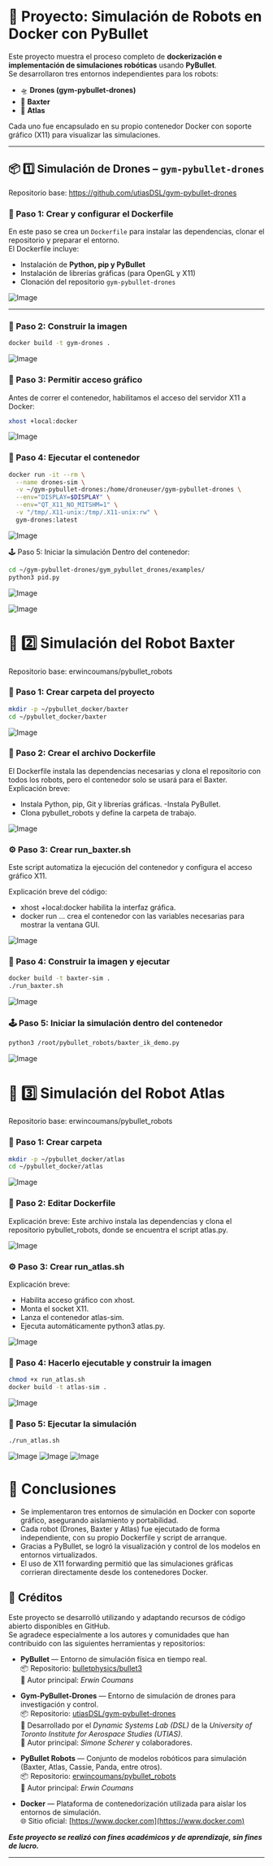 # 🧠 Proyecto: Simulación de Robots en Docker con PyBullet

Este proyecto muestra el proceso completo de **dockerización e implementación de simulaciones robóticas** usando **PyBullet**.  
Se desarrollaron tres entornos independientes para los robots:

- 🛸 **Drones (gym-pybullet-drones)**
- 🤖 **Baxter**
- 🦿 **Atlas**

Cada uno fue encapsulado en su propio contenedor Docker con soporte gráfico (X11) para visualizar las simulaciones.

---

## 📦 1️⃣ Simulación de Drones – `gym-pybullet-drones`

Repositorio base: https://github.com/utiasDSL/gym-pybullet-drones

### 🧩 Paso 1: Crear y configurar el Dockerfile

En este paso se crea un `Dockerfile` para instalar las dependencias, clonar el repositorio y preparar el entorno.  
El Dockerfile incluye:
- Instalación de **Python, pip y PyBullet**
- Instalación de librerías gráficas (para OpenGL y X11)
- Clonación del repositorio `gym-pybullet-drones`
  
![Image](https://github.com/user-attachments/assets/8626fcf8-4c67-4ae8-a1f0-017e821d0c97)


---

### 🚀 Paso 2: Construir la imagen

```bash
docker build -t gym-drones .
```
![Image](https://github.com/user-attachments/assets/b03e7565-0822-4e50-a0a7-e6148e29e9dc)

### 🧠 Paso 3: Permitir acceso gráfico
Antes de correr el contenedor, habilitamos el acceso del servidor X11 a Docker:
```bash
xhost +local:docker
```
![Image](https://github.com/user-attachments/assets/757fc2c5-8053-4686-809a-f3024c363123)

### 🧩 Paso 4: Ejecutar el contenedor
```bash
docker run -it --rm \
  --name drones-sim \
  -v ~/gym-pybullet-drones:/home/droneuser/gym-pybullet-drones \
  --env="DISPLAY=$DISPLAY" \
  --env="QT_X11_NO_MITSHM=1" \
  -v "/tmp/.X11-unix:/tmp/.X11-unix:rw" \
  gym-drones:latest
```
![Image](https://github.com/user-attachments/assets/7640755f-91f4-41aa-98a4-d9c56e1a012a)

🕹️ Paso 5: Iniciar la simulación
Dentro del contenedor:
```bash
cd ~/gym-pybullet-drones/gym_pybullet_drones/examples/
python3 pid.py
```
![Image](https://github.com/user-attachments/assets/483c5030-3050-48cb-826f-ba60521b3ea5)

![Image](https://github.com/user-attachments/assets/a9f46194-4079-43d2-8c2b-3d6bbc5313bb)

# 🤖 2️⃣ Simulación del Robot Baxter
 Repositorio base: erwincoumans/pybullet_robots

### 📁 Paso 1: Crear carpeta del proyecto
```bash
mkdir -p ~/pybullet_docker/baxter
cd ~/pybullet_docker/baxter
```
![Image](https://github.com/user-attachments/assets/43ea5bc8-fe17-49a6-bf5a-7e89e07e6f63)

### 🧩 Paso 2: Crear el archivo Dockerfile
El Dockerfile instala las dependencias necesarias y clona el repositorio con todos los robots, pero el contenedor solo se usará para el Baxter.
Explicación breve:
- Instala Python, pip, Git y librerías gráficas.
 -Instala PyBullet.
- Clona pybullet_robots y define la carpeta de trabajo.

![Image](https://github.com/user-attachments/assets/a2e0559d-b9d0-43f5-b1ec-003ebf59296c)

### ⚙️ Paso 3: Crear run_baxter.sh

Este script automatiza la ejecución del contenedor y configura el acceso gráfico X11.

Explicación breve del código:
- xhost +local:docker habilita la interfaz gráfica.
- docker run ... crea el contenedor con las variables necesarias para mostrar la ventana GUI.

![Image](https://github.com/user-attachments/assets/48e81b02-92f3-42c0-a8c9-784b68f592b6)

### 🧱 Paso 4: Construir la imagen y ejecutar
```bash
docker build -t baxter-sim .
./run_baxter.sh
```
![Image](https://github.com/user-attachments/assets/c347ac00-c881-4c9d-bb7e-784914e22b46)

### 🕹️ Paso 5: Iniciar la simulación dentro del contenedor
```bash
python3 /root/pybullet_robots/baxter_ik_demo.py
```
![Image](https://github.com/user-attachments/assets/cf4c1563-23a4-455c-8c50-b54bbbfb8567)

# 🦿 3️⃣ Simulación del Robot Atlas

Repositorio base: erwincoumans/pybullet_robots

### 📁 Paso 1: Crear carpeta
```bash
mkdir -p ~/pybullet_docker/atlas
cd ~/pybullet_docker/atlas
```
![Image](https://github.com/user-attachments/assets/5a84de0a-16a6-47e4-8086-c51a8079684d)

### 🧩 Paso 2: Editar Dockerfile
Explicación breve:
Este archivo instala las dependencias y clona el repositorio pybullet_robots, donde se encuentra el script atlas.py.

![Image](https://github.com/user-attachments/assets/114c0340-3270-4be2-b6bd-5a1dee6f232a)

### ⚙️ Paso 3: Crear run_atlas.sh

Explicación breve:

- Habilita acceso gráfico con xhost.
- Monta el socket X11.
- Lanza el contenedor atlas-sim.
- Ejecuta automáticamente python3 atlas.py.

![Image](https://github.com/user-attachments/assets/973a9a56-1bcd-46ea-a081-592a62248ff6)

### 🧱 Paso 4: Hacerlo ejecutable y construir la imagen
```bash
chmod +x run_atlas.sh
docker build -t atlas-sim .
```
![Image](https://github.com/user-attachments/assets/57ee7108-fb59-47a6-8881-eeceb2fae790)

### 🚀 Paso 5: Ejecutar la simulación
```bash
./run_atlas.sh
```
![Image](https://github.com/user-attachments/assets/6af3e503-6aa7-4534-aaf1-e873a571ae32)
![Image](https://github.com/user-attachments/assets/c83396d5-a7d8-48f3-9c96-4d9bf8fe13b9)
![Image](https://github.com/user-attachments/assets/80f0697d-0f63-4b46-b35a-f358a4313236)

# 🧩 Conclusiones

- Se implementaron tres entornos de simulación en Docker con soporte gráfico, asegurando aislamiento y portabilidad.
- Cada robot (Drones, Baxter y Atlas) fue ejecutado de forma independiente, con su propio Dockerfile y script de arranque.
- Gracias a PyBullet, se logró la visualización y control de los modelos en entornos virtualizados.
- El uso de X11 forwarding permitió que las simulaciones gráficas corrieran directamente desde los contenedores Docker.

## 🙌 Créditos

Este proyecto se desarrolló utilizando y adaptando recursos de código abierto disponibles en GitHub.  
Se agradece especialmente a los autores y comunidades que han contribuido con las siguientes herramientas y repositorios:

- **PyBullet** — Entorno de simulación física en tiempo real.  
  📦 Repositorio: [bulletphysics/bullet3](https://github.com/bulletphysics/bullet3)  
  👤 Autor principal: *Erwin Coumans*

- **Gym-PyBullet-Drones** — Entorno de simulación de drones para investigación y control.  
  📦 Repositorio: [utiasDSL/gym-pybullet-drones](https://github.com/utiasDSL/gym-pybullet-drones)  
  👥 Desarrollado por el *Dynamic Systems Lab (DSL)* de la *University of Toronto Institute for Aerospace Studies (UTIAS)*.  
  👤 Autor principal: *Simone Scherer* y colaboradores.

- **PyBullet Robots** — Conjunto de modelos robóticos para simulación (Baxter, Atlas, Cassie, Panda, entre otros).  
  📦 Repositorio: [erwincoumans/pybullet_robots](https://github.com/erwincoumans/pybullet_robots)  
  👤 Autor principal: *Erwin Coumans*

- **Docker** — Plataforma de contenedorización utilizada para aislar los entornos de simulación.  
  🌐 Sitio oficial: [https://www.docker.com](https://www.docker.com)

***Este proyecto se realizó con fines académicos y de aprendizaje, sin fines de lucro.***

---
